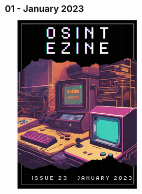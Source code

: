 # 01 - January 2023

<figure><img src="../../.gitbook/assets/OSINT_eZine-202301.png" alt="" width="375"><figcaption></figcaption></figure>


